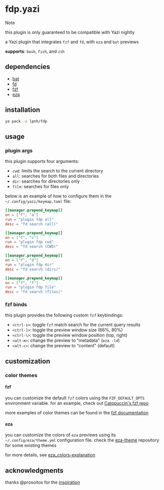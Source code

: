 # fdp.yazi

> [!NOTE]
> this plugin is only guaranteed to be compatible with Yazi nightly

a Yazi plugin that integrates `fzf` and `fd`, with `eza` and `bat` previews

**supports**: `bash`, `fish`, and `zsh`

## dependencies

- [bat](https://github.com/sharkdp/bat)
- [fd](https://github.com/sharkdp/fd)
- [fzf](https://junegunn.github.io/fzf/)
- [eza](https://eza.rocks/)

## installation

```sh
ya pack -a lpnh/fdp
```

## usage

### plugin args

this plugin supports four arguments:

- `cwd`: limits the search to the current directory
- `all`: searches for both files and directories
- `dir`: searches for directories only
- `file`: searches for files only

below is an example of how to configure them in the
`~/.config/yazi/keymap.toml` file:

```toml
[[manager.prepend_keymap]]
on = ["f", "a"]
run = "plugin fdp all"
desc = "fd search (all)"

[[manager.prepend_keymap]]
on = ["f", "c"]
run = "plugin fdp cwd"
desc = "fd search (CWD)"

[[manager.prepend_keymap]]
on = ["f", "d"]
run = "plugin fdp dir"
desc = "fd search (dirs)"

[[manager.prepend_keymap]]
on = ["f", "f"]
run = "plugin fdp file"
desc = "fd search (files)"
```

### fzf binds

this plugin provides the following custom `fzf` keybindings:

- `<ctrl-s>`: toggle `fzf` match search for the current query results
- `<ctrl-]>`: toggle the preview window size (66%, 80%)
- `<ctrl-\>`: toggle the preview window position (top, right)
- `<alt-m>`: change the preview to "metadata" (`eza -ld`)
- `<alt-c>`: change the preview to "content" (default)

## customization

### color themes

#### fzf

you can customize the default `fzf` colors using the `FZF_DEFAULT_OPTS`
environment variable. for an example, check out [Catppuccin's fzf
repo](https://github.com/catppuccin/fzf?tab=readme-ov-file#usage)

more examples of color themes can be found in the [fzf
documentation](https://github.com/junegunn/fzf/blob/master/ADVANCED.md#color-themes)

#### eza

you can customize the colors of `eza` previews using its
`~/.config/eza/theme.yml` configuration file. check the
[eza-theme](https://github.com/eza-community/eza-themes) repository for some
existing themes

for more details, see
[eza_colors-explanation](https://github.com/eza-community/eza/blob/main/man/eza_colors-explanation.5.md)

## acknowledgments

thanks @prosoitos for the
[inspiration](https://github.com/sxyazi/yazi/discussions/2273)
